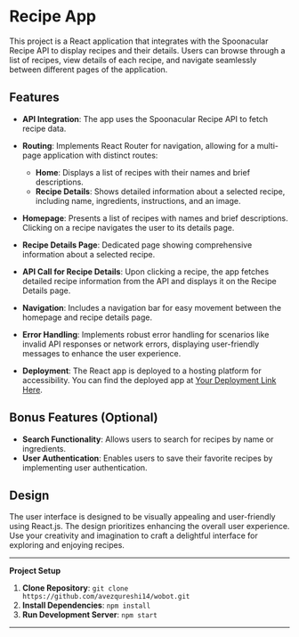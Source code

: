 # Recipe App

This project is a React application that integrates with the Spoonacular Recipe API to display recipes and their details. Users can browse through a list of recipes, view details of each recipe, and navigate seamlessly between different pages of the application.

## Features

- **API Integration**: The app uses the Spoonacular Recipe API to fetch recipe data. 

- **Routing**: Implements React Router for navigation, allowing for a multi-page application with distinct routes:
  - **Home**: Displays a list of recipes with their names and brief descriptions.
  - **Recipe Details**: Shows detailed information about a selected recipe, including name, ingredients, instructions, and an image.

- **Homepage**: Presents a list of recipes with names and brief descriptions. Clicking on a recipe navigates the user to its details page.

- **Recipe Details Page**: Dedicated page showing comprehensive information about a selected recipe.

- **API Call for Recipe Details**: Upon clicking a recipe, the app fetches detailed recipe information from the API and displays it on the Recipe Details page.

- **Navigation**: Includes a navigation bar for easy movement between the homepage and recipe details page.

- **Error Handling**: Implements robust error handling for scenarios like invalid API responses or network errors, displaying user-friendly messages to enhance the user experience.

- **Deployment**: The React app is deployed to a hosting platform for accessibility. You can find the deployed app at [Your Deployment Link Here](#).

## Bonus Features (Optional)

- **Search Functionality**: Allows users to search for recipes by name or ingredients.
- **User Authentication**: Enables users to save their favorite recipes by implementing user authentication.

## Design

The user interface is designed to be visually appealing and user-friendly using React.js. The design prioritizes enhancing the overall user experience. Use your creativity and imagination to craft a delightful interface for exploring and enjoying recipes.

---

**Project Setup**

1. **Clone Repository**: `git clone https://github.com/avezqureshi14/wobot.git`
2. **Install Dependencies**: `npm install`
3. **Run Development Server**: `npm start`

---
